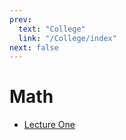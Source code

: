 ```yaml
---
prev:
  text: "College"
  link: "/College/index"
next: false
---
```


# Math

- [Lecture One](LectureOne.md)
